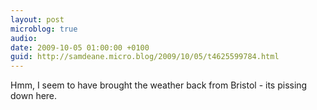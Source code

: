 ```yaml
---
layout: post
microblog: true
audio: 
date: 2009-10-05 01:00:00 +0100
guid: http://samdeane.micro.blog/2009/10/05/t4625599784.html
---
```

Hmm, I seem to have brought the weather back from Bristol - its pissing down here.
